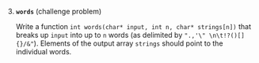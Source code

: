 3. **`words`** (challenge problem)

    Write a function `int words(char* input, int n, char* strings[n])` that breaks up
    `input` into up to `n` words (as delimited by `".,'\" \n\t!?()[]{}/&"`). Elements of the output
    array `strings` should point to the individual words. 
